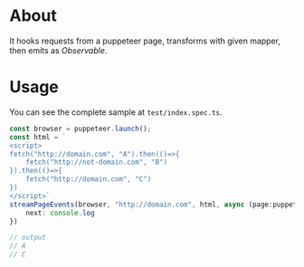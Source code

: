 # About

It hooks requests from a puppeteer page, transforms with given mapper, then emits as *Observable*.

# Usage

You can see the complete sample at `test/index.spec.ts`.

```typescript
const browser = puppeteer.launch();
const html = `
<script>
fetch("http://domain.com", "A").then(()=>{
    fetch("http://not-domain.com", "B")
}).then(()=>{
    fetch("http://domain.com", "C")
})
</script>`
streamPageEvents(browser, "http://domain.com", html, async (page:puppeteer.Browser, req:puppeteer.Request) => req.postData()).subscribe({
    next: console.log
})

// output
// A
// C
```
